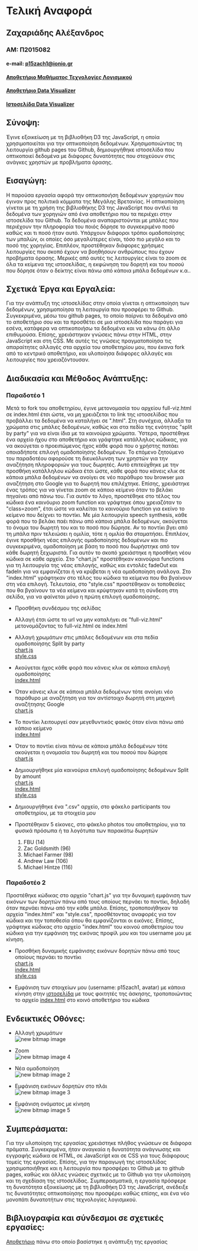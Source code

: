 # Τελική Αναφορά
## Ζαχαριάδης Αλέξανδρος
### ΑΜ: Π2015082
#### e-mail: p15zach1@ionio.gr  
#### [Αποθετήριο Μαθήματος Τεχνολογίες Λογισμικού](https://github.com/p15zach1/sw)  
#### [Αποθετήριο Data Visualizer](https://github.com/p15zach1/D3js-uk-political-donations)  
#### [Ιστοσελίδα Data Visualizer](https://p15zach1.github.io/D3js-uk-political-donations)

## Σύνοψη:  
Έγινε εξοικείωση με τη βιβλιοθήκη D3 της JavaScript, η οποία χρησιμοποιείται για την οπτικοποίηση δεδομένων. Χρησιμοποιώντας τη λειτουργία github pages του Github, δημιουργήθηκε ιστοσελίδα που οπτικοποιεί δεδομένα με διάφορες δυνατότητες που στοχεύουν στις ανάγκες χρηστών με προβλήματα όρασης.  

## Εισαγώγη:  
Η παρούσα εργασία αφορά την οπτικοποιήση δεδομένων χορηγιών που έγιναν προς πολιτικά κόμματα της Μεγάλης Βρετανίας. Η οπτικοποίηση γίνεται με τη χρήση της βιβλιοθήκης D3 της JavaScript που αντλεί τα δεδομένα των χορηγιών από ένα αποθετήριο που τα περιέχει στην ιστοσελίδα του Github. Τα δεδομένα αναπαριστούνται με μπάλες που περιέχουν την πληροφορία του ποιός δόρησε το συγκεκριμένο ποσό καθώς και τι ποσό ήταν αυτό. Υπάρχουν διάφοροι τρόποι ομαδοποίησης των μπαλών, οι οποίες όσο μεγαλύτερες είναι, τόσο πιο μεγάλο και το ποσό της χορηγίας. Επιπλέον, προστέθηκαν διάφορες χρήσιμες λειτουργίες που σκοπό έχουν να βοηθήσουν ανθρώπους που έχουν προβήματα όρασης. Μερικές από αυτές τις λειτουργίες είναι το zoom σε όλα τα κείμενα της ιστοσελίδας, η εκφώνηση του δορητή και του ποσού που δόρησε όταν ο δείκτης είναι πάνω από κάποια μπάλα δεδομένων κ.α..

## Σχετικά Έργα και Εργαλεία:  
Για την ανάπτυξη της ιστοσελίδας στην οποία γίνεται η οπτικοποίηση των δεδομένων, χρησιμοποίησα τη λειτουργία που προσφέρει το Github. Συγκεκριμένα, μέσω του github pages, το οποίο παίρνει τα δεδομένα από το αποθετήριο σου και τα προσθέτει σε μια ιστοσελίδα που παράγει για εσένα, κατάφερα να οπτικοποιήσω τα δεδομένα και να κάνω ότι άλλο επιθυμούσα. Επίσης, χρειάστηκαν γνώσεις πάνω στην HTML, στην JavaScript και στη CSS. Με αυτές τις γνώσεις πραγματοποίησα τις απαραίτητες αλλαγές στα αρχεία του αποθετηρίου μου, που έκανα fork από το κεντρικό αποθετήριο, και υλοποίησα διάφορες αλλαγές και λειτουργίες που χρειαζόντουσαν.

## Διαδικασία και Μέθοδος Ανάπτυξης: 
### Παραδοτέο 1  
Μετά το fork του αποθετηρίου, έγινε μετονομασία του αρχείου full-viz.html σε index.html έτσι ώστε, να μη χρειάζεται το link της ιστοσελίδας που προβάλλει τα δεδομένα να καταλήγει σε ".html". Στη συνέχεια, άλλαξα τα χρώματα στις μπάλες δεδομένων, καθώς και στα πεδία της ενότητας "split by party" για να είναι ίδια με τα καινούρια χρώματα. Ύστερα, προστέθηκε ένα αρχείο ήχου στο αποθετήριο και γράφτηκε κατάλληλος κώδικας, για να ακούγεται ο προειπώμενος ήχος κάθε φορά που ο χρήστης πατάει οποιαδήποτε επιλογή ομαδοποίησης δεδομένων. Το επόμενο ζητούμενο του παραδοτέου αφορούσε τη διευκόλυνση των χρηστών για την αναζήτηση πληροφοριών για τους δωρητές. Αυτό επιτεύχθηκε με την προσθήκη κατάλληλου κώδικα έτσι ώστε, κάθε φορά που κάνεις κλικ σε κάποια μπάλα δεδομένων να ανοίγει σε νέο παράθυρο του browser μια αναζήτηση στο Google για το δωρητή που επιλέχτηκε. Επίσης, χρειάστηκε ένας τρόπος για να γίνεται zoom σε κάποιο κείμενο όταν το βελάκι πηγαίνει από πάνω του. Για αυτόν το λόγο, προστέθηκε στο τέλος του κώδικα ένα καινόυριο zoom function και γράφτηκε όπου χρειαζόταν το "class=zoom", έτσι ώστε να καλείται το καινούριο function για εκείνο το κείμενο που δείχνει το ποντίκι. Με μία λειτουργία speech synthesis, κάθε φορά που το βελάκι παέι πάνω από κάποια μπάλα δεδομένων, ακούγεται το όνομα του δωρητή του και το ποσό που δώρησε. Αν το ποντίκι βγει από τη μπάλα πριν τελειώσει η ομιλία, τότε η ομιλία θα σταματήσει. Επιπλέον, έγινε προσθήκη νέας επιλογής ομαδοποίησης δεδομένων και πιο συγκεκριμένα, ομαδοποίηση με βάση το ποσό που δωρήστηκε από τον κάθε δωρητή ξεχωριστά. Για αυτόν το σκοπό χρειάστηκε η προσθήκη νέου κώδικα σε κάθε αρχείο. Στο "chart.js" προστέθηκαν καινούρια functions για τη λειτουργία της νέας επιλογής, καθώς και εντολές fadeOut και fadeIn για να εμφανίζεται ή να κρύβεται η νέα ομαδοποίηση ανάλογα. Στο "index.html" γράφτηκαν στο τέλος του κώδικα τα κείμενα που θα βγαίνουν στη νέα επιλογή. Τελευταία, στο "style.css" προστέθηκαν οι τοποθεσίες που θα βγαίνουν τα νέα κείμενα και κρύφτηκαν κατά τη σύνδεση στη σελίδα, για να φαίνεται μόνο η πρώτη επιλογή ομαδοποίησης.  

* Προσθήκη συνδέσμου της σελίδας
* Αλλαγή έτσι ώστε το url να μην καταλήγει σε "full-viz.html" μετονομάζοντας το full-viz.html σε index.html
* Αλλαγή χρωμάτων στις μπάλες δεδομένων και στα πεδία ομαδοποίησης Split by party  
[chart.js](https://github.com/p15zach1/D3js-uk-political-donations/blob/gh-pages/chart.js)  
[style.css](https://github.com/p15zach1/D3js-uk-political-donations/blob/gh-pages/style.css)  

* Ακούγεται ήχος κάθε φορά που κάνεις κλικ σε κάποια επιλογή ομαδοποίησης  
[index.html](https://github.com/p15zach1/D3js-uk-political-donations/blob/gh-pages/index.html)

* Όταν κάνεις κλικ σε κάποια μπάλα δεδομένων τότε ανοίγει νέο παράθυρο με αναζήτηση για τον αντίστοιχο δωρητή στη μηχανή αναζήτησης Google  
[chart.js](https://github.com/p15zach1/D3js-uk-political-donations/blob/gh-pages/chart.js)

* Το ποντίκι λειτουργεί σαν μεγεθυντικός φακός όταν είναι πάνω από κάποιο κείμενο  
[index.html](https://github.com/p15zach1/D3js-uk-political-donations/blob/gh-pages/index.html)  

* Όταν το ποντίκι είναι πάνω σε κάποια μπάλα δεδομένων τότε ακούγεται η ονομασία του δωρητή και του ποσού που δώρησε  
[chart.js](https://github.com/p15zach1/D3js-uk-political-donations/blob/gh-pages/chart.js)

* Δημιουργήθηκε μία καινούρια επιλογή ομαδοποίησης δεδομένων Split by amount  
[chart.js](https://github.com/p15zach1/D3js-uk-political-donations/blob/gh-pages/chart.js)  
[index.html](https://github.com/p15zach1/D3js-uk-political-donations/blob/gh-pages/index.html)  
[style.css](https://github.com/p15zach1/D3js-uk-political-donations/blob/gh-pages/style.css)  

* Δημιουργήθηκε ένα ".csv" αρχείο, στο φάκελο participants του αποθετηρίου, με τα στοιχεία μου
* Προστέθηκαν 5 είκονες, στο φάκελο photos του αποθετηρίου, για τα φυσικά πρόσωπα ή τα λογότυπα των παρακάτω δωρητών
  1. FBU (14)
  2. Zac Goldsmith (96)
  3. Michael Farmer (98)
  4. Andrew Law (106)
  5. Michael Hintze (116)  
  
### Παραδοτέο 2  
Προστέθηκε κώδικας στο αρχείο "chart.js" για την δυναμική εμφάνιση των εικόνων των δορητών πάνω από τους οποίους περνάει το ποντίκι, δηλαδή όταν περνάει πάνω από την κάθε μπάλα. Επίσης, τροποποιήθηκαν τα αρχεία "index.html" και "style.css", προσθέτοντας αναφορές για τον κώδικα και την τοποθεσία όπου θα εμφανίζονται οι εικόνες. Επίσης, γράφτηκε κώδικας στο αρχείο "index.html" του κοινού αποθετηρίου του κώδικα για την εμφάνιση της εικόνας προφίλ μου και του username μου με κίνηση.

* Προσθήκη δυναμικής εμφάνισης εικόνων δορητών πάνω από τους οποίους περνάει το ποντίκι  
[chart.js](https://github.com/p15zach1/D3js-uk-political-donations/blob/gh-pages/chart.js)  
[index.html](https://github.com/p15zach1/D3js-uk-political-donations/blob/gh-pages/index.html)  
[style.css](https://github.com/p15zach1/D3js-uk-political-donations/blob/gh-pages/style.css)  

* Εμφάνιση των στοιχείων μου (username: p15zach1, avatar) με κάποια κίνηση στην [ιστοσελίδα](https://ioniodi.github.io/D3js-uk-political-donations/participants/) με τους φοιτητές της άσκησης, τροποποιώντας το αρχείο [index.html](https://github.com/ioniodi/D3js-uk-political-donations/blob/master/participants/index.html) στο κοινό αποθετήριο του κώδικα

## Ενδεικτικές Οθόνες:  
+ Αλλαγή χρωμάτων  
![new bitmap image](https://user-images.githubusercontent.com/22659306/39828446-af5e9416-53c3-11e8-9bf8-5307c57e0c57.jpg)  
  
+ Zoom  
![new bitmap image 4](https://user-images.githubusercontent.com/22659306/39828476-d1d8eb4a-53c3-11e8-82a8-74d944f2de4f.jpg)  
  
+ Νέα ομαδοποίηση  
![new bitmap image 2](https://user-images.githubusercontent.com/22659306/39828469-cdf219ca-53c3-11e8-83b2-d59944d86f99.jpg)  
  
+ Εμφάνιση εικόνων δορητών στο πλάι    
![new bitmap image 3](https://user-images.githubusercontent.com/22659306/39828473-cf1c7430-53c3-11e8-975a-98c6b40a33fa.jpg)  
  
+ Εμφάνιση ονόματος με κίνηση    
![new bitmap image 5](https://user-images.githubusercontent.com/22659306/39829561-902d5baa-53c7-11e8-9fc3-3c6e254bbe09.jpg) 

## Συμπεράσματα:  
Για την υλοποίηση της εργασίας χρειάστηκε πλήθος γνώσεων σε διάφορα πράματα. Συγκεκριμένα, ήταν αναγκαία η δυνατότητα ανάγνωσης και εγγραφής κώδικα σε HTML, σε JavaScript και σε CSS για τους διάφορους τομείς της εργασίας. Επίσης, για την παραγωγή της ιστοσελίδας χρησιμοποιήθηκε και η λειτουργία που προσφέρει το Github με το github pages, καθώς και άλλες γνώσεις σχετικές με το Github για την υλοποίηση και τη σχεδίαση της ιστοσελίδας. Συμπερασματικά, η εργασία πρόσφερε τη δυνατότητα εξοικείωσης με τη βιβλιοθήκη D3 της JavaScript, ανέδειξε τις δυνατότητες οπτικοποίησης που προσφέρει καθώς επίσης, και ένα νέο μονοπάτι δυνατοτήτων στις τεχνολογίες λογισμικού.  

## Bιβλιογραφία και σύνδεσμοι σε σχετικές εργασίες:  
[Αποθετήριο](https://github.com/ioniodi/D3js-uk-political-donations) πάνω στο οποίο βασίστηκε η ανάπτυξη της εργασίας 
